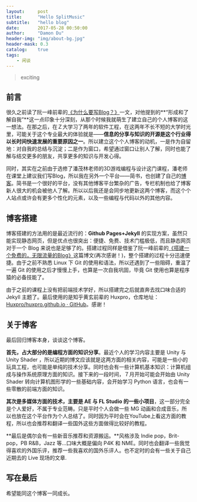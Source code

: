 ```yaml
---
layout:     post
title:      "Hello SplitMusic"
subtitle:   "hello blog"
date:       2017-05-28 00:50:00
author:     "Damon Du"
header-img: "img/about-bg.jpg"
header-mask: 0.3
catalog:    true
tags:
    - 闲谈
---
```


> exciting

## 前言

很久之前读了阮一峰前辈的[《为什么要写Blog？》](http://www.ruanyifeng.com/blog/2006/12/why_i_keep_blogging.html)一文，对他提到的**“形成和了解自我”**这一点印象十分深刻，从那个时候我就萌生了建立自己的个人博客的这一想法。在那之后，在Ｚ大学习了两年的软件工程，在这两年不长不短的大学时光里，可能关于这个专业最大的体验就是——**信息的分享与知识的开源是这个行业得以长时间快速发展的重要原因之一**。所以建立这个个人博客的动机，一是作为自留地：对自我的总结与沉淀；二是作为窗口，希望通过窗口让别人了解，同时也能了解与结交更多的朋友，共享更多的知识与开发心得。

同时，其实在之前由于选修了潘茂林老师的3D游戏编程与设计这门课程，潘老师在课堂上建议我们写Blog，所以我在另外一个平台——简书，也创建了自己的[博客](http://www.jianshu.com/u/cfc5de577236)。简书是一个很好的平台，没有其他博客平台繁杂的广告，专栏机制也给了博客新人很大的机会被他人了解。所以以后我还是会同步地更新这两个博客，而这个个人站点或许会有更多个性化的元素，以及一些编程与代码以外的其他内容。

## 博客搭建

博客搭建的方法用的是最近流行的：**Github Pages+Jekyll** 的实现方案，虽然只能实现静态网页，但是优点也很突出：便捷、免费、技术门槛极低，而且静态网页对于一个 Blog 来说也是足够了的。搭建过程同样是借鉴了阮一峰前辈的[《搭建一个免费的，无限流量的Blog》](http://www.ruanyifeng.com/blog/2012/08/blogging_with_jekyll.html)这篇博文(再次感谢！)，整个搭建的过程十分迅速便捷。由于之前不熟悉 Linux 下 Git 的使用和语法，所以还遇到了一些阻碍，重温了一遍 Git 的使用之后才慢慢上手，也算是一次自我巩固，毕竟 Git 使用也算是程序猿的必备技能了。

由于之前的课程上没有把前端技术学好，所以搭建完之后就直奔去找口味合适的 Jekyll 主题了。最后使用的是知乎黄玄前辈的 Huxpro，仓库地址：[Huxpro/huxpro.github.io · GitHub](https://link.zhihu.com/?target=https%3A//github.com/Huxpro/huxpro.github.io)。感谢！

## 关于博客

最后回归博客本身，谈谈这个博客。

**首先，占大部分的是编程方面的知识分享**。最近个人的学习内容主要是 Unity 与 Unity Shader ，所以近期的博文应该就是这两方面的相关内容，可能是一些小的玩具工程，也可能是单纯的技术分享。同时也会有一些计算机基本知识：计算机组成与操作系统原理方面的知识。接下来的一段时间，７月开始可能会开始由 Unity Shader 转向计算机图形学的一些基础内容，会开始学习 Python 语言，也会有一些零散的前端方面的知识。

**其次是多媒体方面的技术，主要是 AE 与 FL Studio 的一些小项目**，这一部分完全是个人爱好，不属于专业范畴。只是平时个人会做一些 MG 动画和合成音乐，所以也放在这个平台作为个人总结了。同时因为平时会在YouTube上看这方面的教程，所以也会推荐和翻译一些国外这些方面做得比较好的教程。

**最后是偶尔会有一些新音乐推荐和资源搬运。**风格涉及 Indie pop，Brit-pop，PB R&B，Jazz 等...口味大概是偏向 P4K 和 NME。同时也会翻译一些我觉得喜欢的外国乐评，推荐一些我喜欢的国外乐评人。也不定时的会有一些关于自己近期去的 Live 现场的文章.

## 写在最后

希望能同这个博客一同成长。
